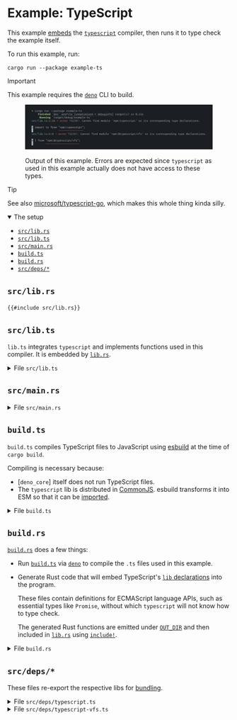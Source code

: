 # Example: TypeScript

This example [embeds][js-module] the [`typescript`] compiler, then runs it to type check
the example itself.

To run this example, run:

    cargo run --package example-ts

> [!IMPORTANT]
>
> This example requires the [`deno`] CLI to build.

<figure>

![screenshot of the example](/docs/src/examples/media/ts.webp)

<figcaption>

Output of this example. Errors are expected since `typescript` as used in this example
actually does not have access to these types.

</figcaption>

</figure>

> [!TIP]
>
> See also [microsoft/typescript-go](https://github.com/microsoft/typescript-go), which
> makes this whole thing kinda silly.

<details class="toc" open>
  <summary>The setup</summary>

- [`src/lib.rs`](#srclibrs)
- [`src/lib.ts`](#srclibts)
- [`src/main.rs`](#srcmainrs)
- [`build.ts`](#buildts)
- [`build.rs`](#buildrs)
- [`src/deps/*`](#srcdeps)

</details>

## `src/lib.rs`

```rs,example
{{#include src/lib.rs}}
```

## `src/lib.ts`

`lib.ts` integrates `typescript` and implements functions used in this compiler. It is
embedded by [`lib.rs`](#srclibrs).

<details>
  <summary>File <code>src/lib.ts</code></summary>

```ts
{{#include src/lib.ts}}
```

</details>

## `src/main.rs`

<details>
  <summary>File <code>src/main.rs</code></summary>

```rs
{{#include src/main.rs}}
```

</details>

## `build.ts`

`build.ts` compiles TypeScript files to JavaScript using [esbuild] at the time of
`cargo build`.

Compiling is necessary because:

- [`deno_core`] itself does not run TypeScript files.
- The `typescript` lib is distributed in [CommonJS]. esbuild transforms it into ESM so
  that it can be [imported](#srclibrs).

<details>
  <summary>File <code>build.ts</code></summary>

```ts
{{#include build.ts}}
```

</details>

## `build.rs`

[`build.rs`][build-scripts] does a few things:

- Run [`build.ts`](#buildts) via [`deno`] to compile the `.ts` files used in this
  example.

- Generate Rust code that will embed TypeScript's [`lib` declarations][typescript-lib]
  into the program.

  These files contain definitions for ECMAScript language APIs, such as essential types
  like `Promise`, without which `typescript` will not know how to type check.

  The generated Rust functions are emitted under [`OUT_DIR`] and then included in
  [`lib.rs`](#srclibrs) using [`include!`].

<details>
  <summary>File <code>build.rs</code></summary>

```rs
{{#include build.rs}}
```

</details>

## `src/deps/*`

These files re-export the respective libs for [bundling](#buildts).

<details>
  <summary>File <code>src/deps/typescript.ts</code></summary>

```ts
{{#include src/deps/typescript.ts}}
```

</details>

<details>
  <summary>File <code>src/deps/typescript-vfs.ts</code></summary>

```ts
{{#include src/deps/typescript-vfs.ts}}
```

</details>

<!-- prettier-ignore-start -->

[CommonJS]:       https://nodejs.org/api/modules.html#modules-commonjs-modules
[`OUT_DIR`]:      https://doc.rust-lang.org/cargo/reference/environment-variables.html?highlight=OUT_DIR#environment-variables-cargo-sets-for-crates
[`deno`]:         https://docs.deno.com/runtime/
[`include!`]:     https://doc.rust-lang.org/std/macro.include.html
[`typescript`]:   https://www.npmjs.com/package/typescript
[build-scripts]:  https://doc.rust-lang.org/cargo/reference/build-scripts.html
[esbuild]:        https://esbuild.github.io/
[js-module]:      /docs/src/reference/module.md
[typescript-lib]: https://github.com/microsoft/TypeScript/blob/main/src/lib/README.md

<!-- prettier-ignore-end -->
